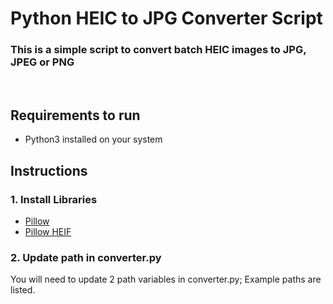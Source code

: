 # Python HEIC to JPG Converter Script

### This is a simple script to convert batch HEIC images to JPG, JPEG or PNG
<br>

## Requirements to run
- Python3 installed on your system 

## Instructions

### 1. Install Libraries
- [Pillow](https://pypi.org/project/Pillow/)
- [Pillow HEIF](https://pypi.org/project/pillow-heif/)

### 2. Update path in converter.py
You will need to update 2 path variables in converter.py; Example paths are listed.


